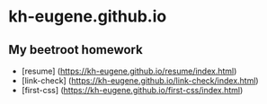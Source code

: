 # kh-eugene.github.io
## My beetroot homework
* [resume] (https://kh-eugene.github.io/resume/index.html)
* [link-check] (https://kh-eugene.github.io/link-check/index.html)
* [first-css] (https://kh-eugene.github.io/first-css/index.html)
